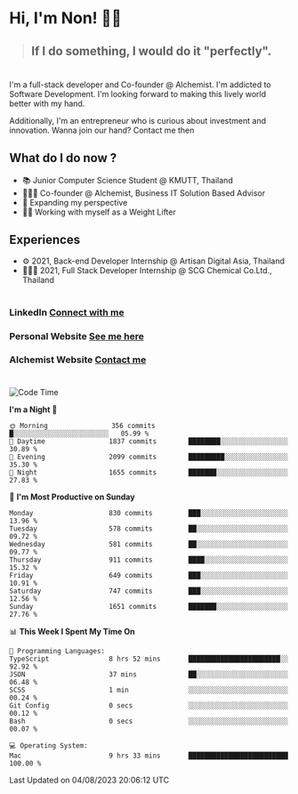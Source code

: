 # Hi, I'm Non! 🖐🏻

> ## If I do something, I would do it "perfectly".

#

I'm a full-stack developer and Co-founder @ Alchemist. I'm addicted to Software Development. I'm looking forward to making this lively world better with my hand.

Additionally, I'm an entrepreneur who is curious about investment and innovation. Wanna join our hand? Contact me then

## What do I do now ?

- 📚 Junior Computer Science Student @ KMUTT, Thailand
- 🧑🏻‍💻 Co-founder @ Alchemist, Business IT Solution Based Advisor
- 🌈 Expanding my perspective
- 🏋🏻 Working with myself as a Weight Lifter

## Experiences

- ⚙️ 2021, Back-end Developer Internship @ Artisan Digital Asia, Thailand
- 🧑🏻‍💻 2021, Full Stack Developer Internship @ SCG Chemical Co.Ltd., Thailand

#

### LinkedIn [Connect with me](https://www.linkedin.com/in/non-nontra/)

### Personal Website [See me here](https://nonnontra.com/)

### Alchemist Website [Contact me](https://alchemist-softwarehouse.co/)

#

<!--START_SECTION:waka-->
![Code Time](http://img.shields.io/badge/Code%20Time-2%2C942%20hrs%2021%20mins-blue)

**I'm a Night 🦉** 

```text
🌞 Morning                356 commits         █░░░░░░░░░░░░░░░░░░░░░░░░   05.99 % 
🌆 Daytime                1837 commits        ████████░░░░░░░░░░░░░░░░░   30.89 % 
🌃 Evening                2099 commits        █████████░░░░░░░░░░░░░░░░   35.30 % 
🌙 Night                  1655 commits        ███████░░░░░░░░░░░░░░░░░░   27.83 % 
```
📅 **I'm Most Productive on Sunday** 

```text
Monday                   830 commits         ███░░░░░░░░░░░░░░░░░░░░░░   13.96 % 
Tuesday                  578 commits         ██░░░░░░░░░░░░░░░░░░░░░░░   09.72 % 
Wednesday                581 commits         ██░░░░░░░░░░░░░░░░░░░░░░░   09.77 % 
Thursday                 911 commits         ████░░░░░░░░░░░░░░░░░░░░░   15.32 % 
Friday                   649 commits         ███░░░░░░░░░░░░░░░░░░░░░░   10.91 % 
Saturday                 747 commits         ███░░░░░░░░░░░░░░░░░░░░░░   12.56 % 
Sunday                   1651 commits        ███████░░░░░░░░░░░░░░░░░░   27.76 % 
```


📊 **This Week I Spent My Time On** 

```text
💬 Programming Languages: 
TypeScript               8 hrs 52 mins       ███████████████████████░░   92.92 % 
JSON                     37 mins             ██░░░░░░░░░░░░░░░░░░░░░░░   06.48 % 
SCSS                     1 min               ░░░░░░░░░░░░░░░░░░░░░░░░░   00.24 % 
Git Config               0 secs              ░░░░░░░░░░░░░░░░░░░░░░░░░   00.12 % 
Bash                     0 secs              ░░░░░░░░░░░░░░░░░░░░░░░░░   00.07 % 

💻 Operating System: 
Mac                      9 hrs 33 mins       █████████████████████████   100.00 % 
```


 Last Updated on 04/08/2023 20:06:12 UTC
<!--END_SECTION:waka-->

